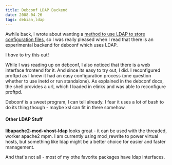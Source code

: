 ```yaml
---
title: Debconf LDAP Backend
date: 2008-04-26
tags: debian,ldap
---
```

Awhile back, I wrote about wanting a <a href="http://www.docunext.com/blog/2008/02/wishlist-network-based-configuration.html">method to use LDAP to store configuration files</a>, so I was really pleased when I read that there is an experimental backend for debconf which uses LDAP.

I *have* to try this out!

While I was reading up on debconf, I also noticed that there is a web interface frontend for it. And since its easy to try out, I did. I reconfigured proftpd as I knew it had an easy configuration process (one question whether to use inetd or run standalone). As explained in the debconf docs, the shell provides a url, which I loaded in elinks and was able to reconfigure proftpd.

Debconf is a sweet program, I can tell already. I fear it uses a lot of bash to do its thing though - maybe xsl can fit in there somehow.

#### Other LDAP Stuff

**libapache2-mod-vhost-ldap** looks great - it can be used with the threaded, worker apache2 mpm. I am currently using mod_rewrite to power virtual hosts, but something like ldap might be a better choice for easier and faster management.

And that's not all - most of my othe favorite packages have ldap interfaces.

